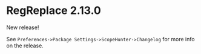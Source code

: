 # RegReplace 2.13.0

New release!

See `Preferences->Package Settings->ScopeHunter->Changelog` for more info on 
the release.
